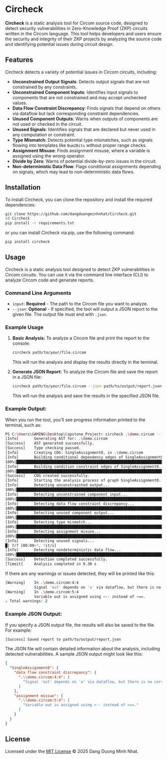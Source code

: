 # Circheck

**Circheck** is a static analysis tool for Circom source code, designed to detect security vulnerabilities in Zero-Knowledge Proof (ZKP) circuits written in the Circom language. This tool helps developers and users ensure the security and integrity of their ZKP projects by analyzing the source code and identifying potential issues during circuit design.

## Features

Circheck detects a variety of potential issues in Circom circuits, including:

- **Unconstrained Output Signals**: Detects output signals that are not constrained by any constraints.
- **Unconstrained Component Inputs**: Identifies input signals to components that are not constrained and may accept unchecked values.
- **Data Flow Constraint Discrepancy**: Finds signals that depend on others via dataflow but lack corresponding constraint dependencies.
- **Unused Component Outputs**: Warns when outputs of components are not used or checked in the circuit.
- **Unused Signals**: Identifies signals that are declared but never used in any computation or constraint.
- **Type Mismatch**: Detects potential type mismatches, such as signals flowing into templates like `Num2Bits` without proper range checks.
- **Assignment Misuse**: Finds assignment misuse, where a variable is assigned using the wrong operator.
- **Divide by Zero**: Warns of potential divide-by-zero issues in the circuit.
- **Non-deterministic Data Flow**: Flags conditional assignments depending on signals, which may lead to non-deterministic data flows.

## Installation

To install Circheck, you can clone the repository and install the required dependencies:

```bash
git clone https://github.com/dangduongminhnhat/Circheck.git
cd Circheck
pip install -r requirements.txt
```

or you can install Circheck via pip, use the following command:

```bash
pip install circheck
```

## Usage

Circheck is a static analysis tool designed to detect ZKP vulnerabilities in Circom circuits. You can use it via the command line interface (CLI) to analyze Circom code and generate reports.

### Command Line Arguments

- `input`: **Required** - The path to the Circom file you want to analyze.
- `--json`: **Optional** - If specified, the tool will output a JSON report to the given file. The output file must end with `.json`.

### Example Usage

1. **Basic Analysis:**
   To analyze a Circom file and print the report to the console:

   ```bash
   circheck path/to/your/file.circom
   ```

   This will run the analysis and display the results directly in the terminal.

2. **Generate JSON Report:**
   To analyze the Circom file and save the report in a JSON file:

   ```bash
   circheck path/to/your/file.circom --json path/to/output/report.json
   ```

   This will run the analysis and save the results in the specified JSON file.

### Example Output:

When you run the tool, you'll see progress information printed to the terminal, such as:

```bash
PS C:\Users\GAMING\Desktop\Capstone_Project> circheck .\demo.circom --json .\result.json
[Info]       Generating AST for: .\demo.circom
[Success]    AST generated successfully.
[Success]    Type checking passed.
[Info]       Creating CDG: SingleAssignment0, in .\demo.circom
[Info]       Building conditional dependency edges of SingleAssignment0...
100%|██████████████████████████████████████████████████████████████████████████████████████████████████████| 5/5 [00:00<?, ?it/s]
[Info]       Building condition constraint edges of SingleAssignment0...
100%|██████████████████████████████████████████████████████████████████████████████████████████████████████| 5/5 [00:00<?, ?it/s]
[Success]    CDG created successfully.
[Info]       Starting the analysis process of graph SingleAssignment0.
[Info]       Detecting unconstrainted output...
100%|██████████████████████████████████████████████████████████████████████████████████████████████████████| 1/1 [00:00<?, ?it/s]
[Info]       Detecting unconstrained component input...
100%|██████████████████████████████████████████████████████████████████████████████████████████████████████| 5/5 [00:00<?, ?it/s]
[Info]       Detecting data flow constraint discrepancy...
100%|██████████████████████████████████████████████████████████████████████████████████████████████████████| 3/3 [00:00<?, ?it/s]
[Info]       Detecting unused component output...
100%|██████████████████████████████████████████████████████████████████████████████████████████████████████| 5/5 [00:00<?, ?it/s]
[Info]       Detecting type mismatch...
100%|██████████████████████████████████████████████████████████████████████████████████████████████████████| 5/5 [00:00<?, ?it/s]
[Info]       Detecting assignment misuse...
100%|██████████████████████████████████████████████████████████████████████████████████████████████████████| 7/7 [00:00<?, ?it/s]
[Info]       Detecting unused signals...
█| 7/7 [00:00<?, ?it/s]
[Info]       Detecting nondeterministic data flow...
100%|██████████████████████████████████████████████████████████████████████████████████████████████████████| 7/7 [00:00<?, ?it/s]
[Success]    Detection completed successfully.
[Timeit]     Analysis completed in 0.30 s
```

If there are any warnings or issues detected, they will be printed like this:

```bash
[Warning]    In .\demo.circom:4:4
             Signal 'out' depends on 'a' via dataflow, but there is no corresponding constraint dependency.
[Warning]    In .\demo.circom:5:4
             Variable out is assigned using <-- instead of <==.
⚠ Total warnings: 2
```

### Example JSON Output:

If you specify a JSON output file, the results will also be saved to the file. For example:

```bash
[Success] Saved report to path/to/output/report.json
```

The JSON file will contain detailed information about the analysis, including detected vulnerabilities. A sample JSON output might look like this:

```json
{
  "SingleAssignment0": {
    "data flow constraint discrepancy": {
      ".\\demo.circom:4:4": [
        "Signal 'out' depends on 'a' via dataflow, but there is no corresponding constraint dependency."
      ]
    },
    "assignment missue": {
      ".\\demo.circom:5:4": [
        "Variable out is assigned using <-- instead of <==."
      ]
    }
  }
}
```

## License

Licensed under the [MIT License](LICENSE) © 2025 Dang Duong Minh Nhat.
